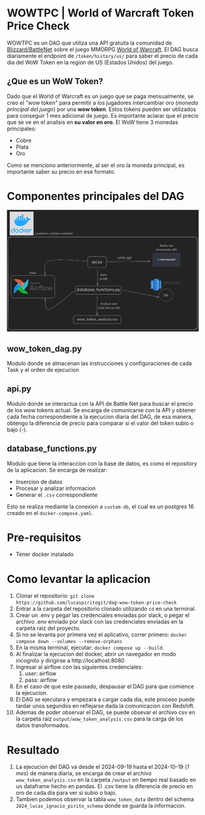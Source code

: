 # WOWTPC | World of Warcraft Token Price Check

WOWTPC es un DAG que utiliza una API gratuita la comunidad de [Blizzard/BattleNet](https://us.shop.battle.net/es-es) sobre el juego MMORPG [World of Warcraft](https://worldofwarcraft.blizzard.com/es-es/). El DAG busca diariamente el endpoint de `/token/history/us/` para saber el precio de cada dia del WoW Token en la region de US (Estados Unidos) del juego.

## ¿Que es un WoW Token?

Dado que el World of Warcraft es un juego que se paga mensualmente, se creo el "wow token" para permitir a los jugadores intercambiar oro (_moneda principal del juego_) por una **wow token**. Estos tokens pueden ser utilizados para conseguir 1 mes adicional de juego.
Es importante aclarar que el precio que se ve en el analisis en **su valor en oro**.
El WoW tiene 3 monedas principales:

- Cobre
- Plata
- Oro

Como se menciono anteriormente, al ser el oro la moneda principal, es importante saber su precio en ese formato.

# Componentes principales del DAG

![Simple diagram](./diagram.png?)

## wow_token_dag.py

Modulo donde se almacenan las instrucciones y configuraciones de cada Task y el orden de ejecucion

## api.py

Modulo donde se interactua con la API de Battle Net para buscar el precio de los wow tokens actual.
Se encarga de comunicarse con la API y obtener cada fecha correspondiente a la ejecucion diaria del DAG, de esa manera, obtengo la diferencia de precio para comparar si el valor del token subio o bajo (-).

## database_functions.py

Modulo que tiene la interaccion con la base de datos, es como el repository de la aplicacion.
Se encarga de realizar:

- Insercion de datos
- Procesar y analizar informacion
- Generar el `.csv` correspondiente

Esto se realiza mediante la conexion a `custom-db`, el cual es un postgres 16 creado en el `docker-compose.yaml`.

# Pre-requisitos

- Tener docker instalado

# Como levantar la aplicacion

1. Clonar el repositorio: `git clone https://github.com/lucaspiritogit/dag-wow-token-price-check`
2. Entrar a la carpeta del repositorio clonado utilizando `cd` en una terminal.
3. Crear un .env y pegar las credenciales enviadas por slack, o pegar el archivo .env enviado por slack con las credenciales enviadas en la carpeta raiz del proyecto.
4. Si no se levanta por primera vez el aplicativo, correr primero: `docker compose down --volumes --remove-orphans`
5. En la misma terminal, ejecutar: `docker compose up --build`.
6. Al finalizar la ejecucion del docker, abrir un navegador en modo incognito y dirigirse a http://localhost:8080
7. Ingresar al airflow con las siguientes credenciales:
   1. user: airflow
   2. pass: airflow
8. En el caso de que este pausado, despausar el DAG para que comience la ejecucion.
9. El DAG se ejecutara y empezara a cargar cada dia, este proceso puede tardar unos segundos en reflejarse dada la comunicacion con Redshift.
10. Ademas de poder observar el DAG, se puede obsevar el archivo csv en la carpeta raiz `output/wow_token_analysis.csv` para la carga de los datos transformados.

# Resultado

1. La ejecucion del DAG va desde el 2024-09-19 hasta el 2024-10-19 (_1 mes_) de manera diaria, se encarga de crear el archivo `wow_token_analysis.csv` en la carpeta `/output` en tiempo real basado en un dataframe hecho en pandas. El .csv tiene la diferencia de precio en oro de cada dia para ver si subio o bajo.
2. Tambien podemos observar la tabla `wow_token_data` dentro del schema `2024_lucas_ignacio_pirito_schema` donde se guarda la informacion.

